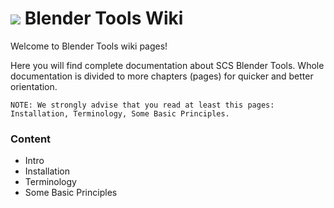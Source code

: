 # ![](https://github.com/SCSSoftware/BlenderTools/blob/master/addon/io_scs_tools/ui/icons/.icon_scs_bt_logo.png?raw=true) Blender Tools Wiki
Welcome to Blender Tools wiki pages!

Here you will find complete documentation about SCS Blender Tools. Whole documentation is divided to more chapters (pages) for quicker and better orientation.

`NOTE: We strongly advise that you read at least this pages: Installation, Terminology, Some Basic Principles.`

### Content

* Intro
 * Installation
 * Terminology
 * Some Basic Principles